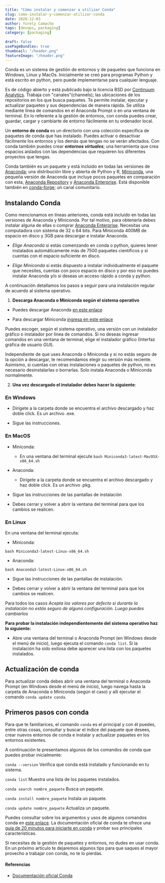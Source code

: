 ```yaml
---
title: "Cómo instalar y comenzar a utilizar Conda"
slug: como-instalar-y-comenzar-utilizar-conda
date: 2020-12-03
author: Yurely Camacho
tags: [devops, packaging]
category: [packaging]
 
draft: false
usePageBundles: true
thumbnail: "/header.png"
featureImage: "/header.png"
---
```



<!-- # Cómo instalar y comenzar a utilizar Conda -->
<!-- **Por Yurely Camacho** -->



Conda es un sistema de gestión de entornos y de paquetes que funciona en
Windows, Linux y MacOs. Inicialmente se creó para programas Python y
está escrito en python, pero puede implementarse para cualquier
lenguaje.

<!-- TEASER_END -->

Es de código abierto y está publicado bajo la licencia BSD por
[Continuum Analytics](http://www.continuumanalytics.com/). Trabaja con
"canales"(channels); las ubicaciones de los repositorios en los que
busca paquetes. Te permite instalar, ejecutar y actualizar paquetes y
sus dependencias de manera rápida. Se utiliza mediante línea de comandos
en el Anaconda Prompt o en una ventana de terminal. En lo referente a la
gestión de entornos, con conda puedes crear, guardar, cargar y cambiarte
de entorno fácilmente en tu ordenador local.

Un **entorno de conda** es un directorio con una colección específica de
paquetes de conda que has instalado. Puedes activar o desactivar
fácilmente los entornos y los demás que tengas no se verán afectados.
Con conda también puedes crear ***entornos virtuales***; una herramienta
que crea espacios aislados con las dependencias que requieren los
diferentes proyectos que tengas.

Conda también es un paquete y está incluido en todas las versiones de
[Anaconda](https://anaconda.org/); una distribución libre y abierta​ de
Python y R, [Miniconda](https://docs.conda.io/en/latest/miniconda.html),
una pequeña versión de Anaconda que incluye pocos paquetes en
comparación con esta, [Anaconda
Repository](https://docs.continuum.io/anaconda-repository/) y [Anaconda
Enterprise](https://www.anaconda.com/products/enterprise). Está
disponible también en
[conda-forge](https://anaconda.org/conda-forge/conda); un canal
comunitario.

## Instalando Conda

Como mencionamos en líneas anteriores, conda está incluido en todas las
versiones de Anaconda y Miniconda. Por tal motivo, para obtenerla debes
instalar alguna de ellas o comprar [Anaconda
Enterprise](https://www.anaconda.com/products/enterprise). Necesitas una
computadora con sistema de 32 o 64 bits. Para Miniconda 400MB de espacio
en disco y 3GB para descargar e instalar Anaconda.

- *Elige Anaconda* si estás comenzando en conda o python, quieres tener
  instalados automáticamente más de 7500 paquetes científicos y si
  cuentas con el espacio suficiente en disco.

- *Elige Miniconda* si estás dispuesto a instalar individualmente el
  paquete que necesites, cuentas con poco espacio en disco y por eso no
  puedes instalar Anaconda y/o si deseas un acceso rápido a conda y
  python.

A continuación detallamos los pasos a seguir para una instalación
regular de acuerdo al sistema operativo.

1. **Descarga Anaconda o Miniconda según el sistema operativo**

- Puedes descargar Anaconda [en este enlace](https://www.anaconda.com/products/individual)

- Para descargar Miniconda [ingresa en este enlace](http://www.bicentenariobu.com/)

Puedes escoger, según el sistema operativo, una versión con un
instalador gráfico o instalador por línea de comandos. Si no deseas
ingresar comandos en una ventana de terminal, elige el instalador
gráfico (Interfaz gráfica de usuario *GUI*).

Independiente de que uses Anaconda o Miniconda y si no estás seguro de
la opción a descargar, te recomendamos elegir su versión más reciente.
Asimismo, si cuentas con otras instalaciones o paquetes de python, no es
necesario desinstalarlas o borrarlas. Solo instala Anaconda o Miniconda
normalmente.

2. **Una vez descargado el instalador debes hacer lo siguiente**:

### En Windows

- Dirígete a la carpeta donde se encuentra el archivo descargado y haz
  doble click. Es un archivo .exe.

- Sigue las instrucciones.

### En MacOS

- Miniconda:

  - En una ventana del terminal ejecute `bash Miniconda3-latest-MacOSX-x86_64.sh`

- Anaconda:

  - Dirígete a la carpeta donde se encuentra el archivo descargado y haz
    doble click. Es un archivo .pkg.

* Sigue las instrucciones de las pantallas de instalación

* Debes cerrar y volver a abrir la ventana del terminal para que los
  cambios se realicen.

### En Linux

En una ventana del terminal ejecuta:

- Miniconda:

`bash Miniconda3-latest-Linux-x86_64.sh`

- Anaconda:

`bash Anaconda3-latest-Linux-x86_64.sh`

- Sigue las instrucciones de las pantallas de instalación.

- Debes cerrar y volver a abrir la ventana del terminal para que los
  cambios se realicen.

Para todos los casos *Acepta los valores por defecto si durante la
instalación no estás seguro de alguna configuración. Luego puedes
cambiarlos*

**Para probar la instalación independientemente del sistema operativo haz lo siguiente:**

- Abre una ventana del terminal o Anaconda Prompt (en Windows desde el
  menú de inicio), luego ejecuta el comando `conda list`. Si la
  instalación ha sido exitosa debe aparecer una lista con los paquetes
  instalados.

## Actualización de conda

Para actualizar conda debes abrir una ventana del terminal o Anaconda
Prompt (en Windows desde el menú de inicio), luego navega hasta la
carpeta de Anaconda o Miniconda (según el caso) y allí ejecutar el
comando `conda update conda`.

## Primeros pasos con conda

Para que te familiarices, el comando `conda` es el principal y con él
puedes, entre otras cosas, consultar y buscar el índice del paquete que
desees, crear nuevos entornos de conda e instalar y actualizar paquetes
en los entornos existentes.

A continuación te presentamos algunos de los comandos de conda que puedes probar inicialmente:

`conda --version` Verifica que conda está instalado y funcionando en tu sistema.

`conda list` Muestra una lista de los paquetes instalados.

`conda search nombre_paquete` Busca un paquete.

`conda install nombre_paquete` Instala un paquete.

`conda update nombre_paquete` Actualiza un paquete.

Puedes consultar sobre los argumentos y usos de algunos comandos conda
en [este
enlace](https://docs.conda.io/projects/conda/en/latest/commands.html).
La documentación oficial de conda te ofrece una [guía de 20 minutos para
iniciarte en
conda](https://docs.conda.io/projects/conda/en/latest/user-guide/getting-started.html)
y probar sus principales características.

Si necesitas de la gestión de paquetes y entornos, no dudes en usar
conda. En un próximo artículo te dejaremos algunos tips para que saques
el mayor provecho a trabajar con conda, no te lo pierdas.

#### Referencias

- [Documentación oficial Conda](https://docs.conda.io/projects/conda/en/latest/index.html)
